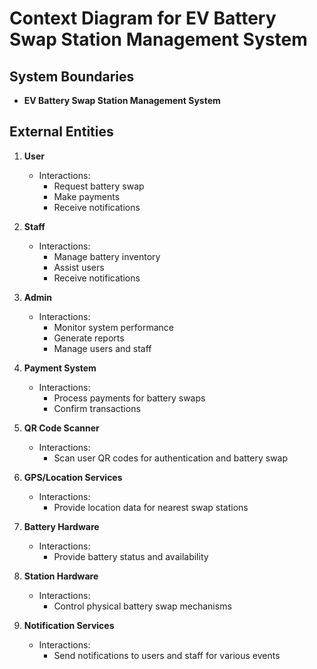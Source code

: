 # Context Diagram for EV Battery Swap Station Management System

## System Boundaries
- **EV Battery Swap Station Management System**

## External Entities
1. **User**
   - Interactions: 
     - Request battery swap
     - Make payments
     - Receive notifications
     
2. **Staff**
   - Interactions:
     - Manage battery inventory
     - Assist users
     - Receive notifications
     
3. **Admin**
   - Interactions:
     - Monitor system performance
     - Generate reports
     - Manage users and staff

4. **Payment System**
   - Interactions:
     - Process payments for battery swaps
     - Confirm transactions

5. **QR Code Scanner**
   - Interactions:
     - Scan user QR codes for authentication and battery swap

6. **GPS/Location Services**
   - Interactions:
     - Provide location data for nearest swap stations

7. **Battery Hardware**
   - Interactions:
     - Provide battery status and availability

8. **Station Hardware**
   - Interactions:
     - Control physical battery swap mechanisms

9. **Notification Services**
   - Interactions:
     - Send notifications to users and staff for various events